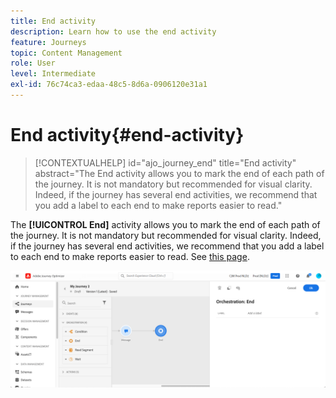 ```yaml
---
title: End activity
description: Learn how to use the end activity
feature: Journeys
topic: Content Management
role: User
level: Intermediate
exl-id: 76c74ca3-edaa-48c5-8d6a-0906120e31a1
---
```

# End activity{#end-activity}

>[!CONTEXTUALHELP]
>id="ajo_journey_end"
>title="End activity"
>abstract="The End activity allows you to mark the end of each path of the journey. It is not mandatory but recommended for visual clarity. Indeed, if the journey has several end activities, we recommend that you add a label to each end to make reports easier to read."

The **[!UICONTROL End]** activity allows you to mark the end of each path of the journey. It is not mandatory but recommended for visual clarity. Indeed, if the journey has several end activities, we recommend that you add a label to each end to make reports easier to read. See [this page](../reports/live-report.md).

![](assets/journey54.png)
